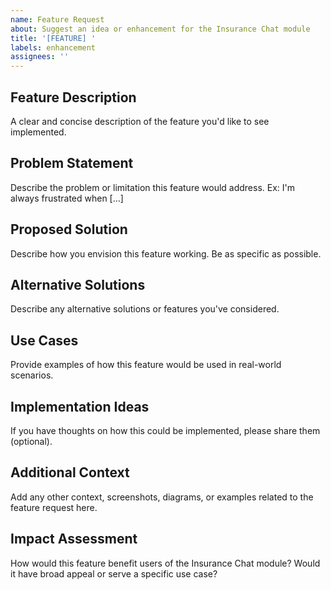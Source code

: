 ```yaml
---
name: Feature Request
about: Suggest an idea or enhancement for the Insurance Chat module
title: '[FEATURE] '
labels: enhancement
assignees: ''
---
```


## Feature Description
A clear and concise description of the feature you'd like to see implemented.

## Problem Statement
Describe the problem or limitation this feature would address. 
Ex: I'm always frustrated when [...]

## Proposed Solution
Describe how you envision this feature working. Be as specific as possible.

## Alternative Solutions
Describe any alternative solutions or features you've considered.

## Use Cases
Provide examples of how this feature would be used in real-world scenarios.

## Implementation Ideas
If you have thoughts on how this could be implemented, please share them (optional).

## Additional Context
Add any other context, screenshots, diagrams, or examples related to the feature request here.

## Impact Assessment
How would this feature benefit users of the Insurance Chat module? Would it have broad appeal or serve a specific use case?
